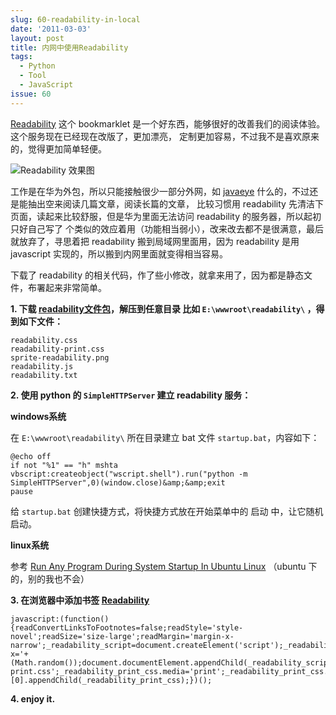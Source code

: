 ```yaml
---
slug: 60-readability-in-local
date: '2011-03-03'
layout: post
title: 内网中使用Readability
tags:
  - Python
  - Tool
  - JavaScript
issue: 60
---
```


[Readability][1] 这个 bookmarklet 是一个好东西，能够很好的改善我们的阅读体验。这个服务现在已经现在改版了，更加漂亮，
定制更加容易，不过我不是喜欢原来的，觉得更加简单轻便。

![Readability 效果图](http://pic.yupoo.com/greatghoul_v/ATfG7odN/nlkPO.jpg)

工作是在华为外包，所以只能接触很少一部分外网，如 [javaeye][2] 什么的，不过还是能抽出空来阅读几篇文章，阅读长篇的文章，
比较习惯用 readability 先清洁下页面，读起来比较舒服，但是华为里面无法访问 readability 的服务器，所以起初只好自己写了
个类似的效应着用（功能相当弱小），改来改去都不是很满意，最后就放弃了，寻思着把 readability 搬到局域网里面用，因为 
readability 是用 javascript 实现的，所以搬到内网里面就变得相当容易。

下载了 readability 的相关代码，作了些小修改，就拿来用了，因为都是静态文件，布署起来非常简单。

**1. 下载 [readability文件包][1]，解压到任意目录 比如 `E:\wwwroot\readability\` ，得到如下文件：**

    readability.css
    readability-print.css
    sprite-readability.png
    readability.js
    readability.txt

**2. 使用 python 的 `SimpleHTTPServer` 建立 readability 服务：**

**windows系统**

在 `E:\wwwroot\readability\` 所在目录建立 bat 文件 `startup.bat`，内容如下：

    @echo off
    if not "%1" == "h" mshta vbscript:createobject("wscript.shell").run("python -m SimpleHTTPServer",0)(window.close)&amp;&amp;exit
    pause

给 `startup.bat` 创建快捷方式，将快捷方式放在开始菜单中的 启动 中，让它随机启动。

**linux系统**

参考 [Run Any Program During System Startup In Ubuntu Linux][4] （ubuntu 下的，别的我也不会）

**3. 在浏览器中添加书签 [Readability][5]**

    javascript:(function(){readConvertLinksToFootnotes=false;readStyle='style-novel';readSize='size-large';readMargin='margin-x-narrow';_readability_script=document.createElement('script');_readability_script.type='text/javascript';_readability_script.src='http://localhost:8000/js/readability.js?x='+(Math.random());document.documentElement.appendChild(_readability_script);_readability_css=document.createElement('link');_readability_css.rel='stylesheet';_readability_css.href='http://localhost:8000/css/readability.css';_readability_css.type='text/css';_readability_css.media='all';document.documentElement.appendChild(_readability_css);_readability_print_css=document.createElement('link');_readability_print_css.rel='stylesheet';_readability_print_css.href='http://localhost:8000/css/readability-print.css';_readability_print_css.media='print';_readability_print_css.type='text/css';document.getElementsByTagName('head')[0].appendChild(_readability_print_css);})();

**4. enjoy it.**

[1]: https://www.readability.com/bookmarklets/
[2]: http://www.javaeye.com/
[3]: http://note.sdo.com/u/444860682#/n/qx0Aa~jm_OOpnM00E000lw
[4]: http://www.addictivetips.com/ubuntu-linux-tips/run-any-program-during-system-startup-in-ubuntu-linux/
[5]: javascript:(function(){readConvertLinksToFootnotes=false;readStyle='style-novel';readSize='size-large';readMargin='margin-x-narrow';_readability_script=document.createElement('script');_readability_script.type='text/javascript';_readability_script.src='http://localhost:8000/js/readability.js?x='+(Math.random());document.documentElement.appendChild(_readability_script);_readability_css=document.createElement('link');_readability_css.rel='stylesheet';_readability_css.href='http://localhost:8000/css/readability.css';_readability_css.type='text/css';_readability_css.media='all';document.documentElement.appendChild(_readability_css);_readability_print_css=document.createElement('link');_readability_print_css.rel='stylesheet';_readability_print_css.href='http://localhost:8000/css/readability-print.css';_readability_print_css.media='print';_readability_print_css.type='text/css';document.getElementsByTagName('head')[0].appendChild(_readability_print_css);})();
